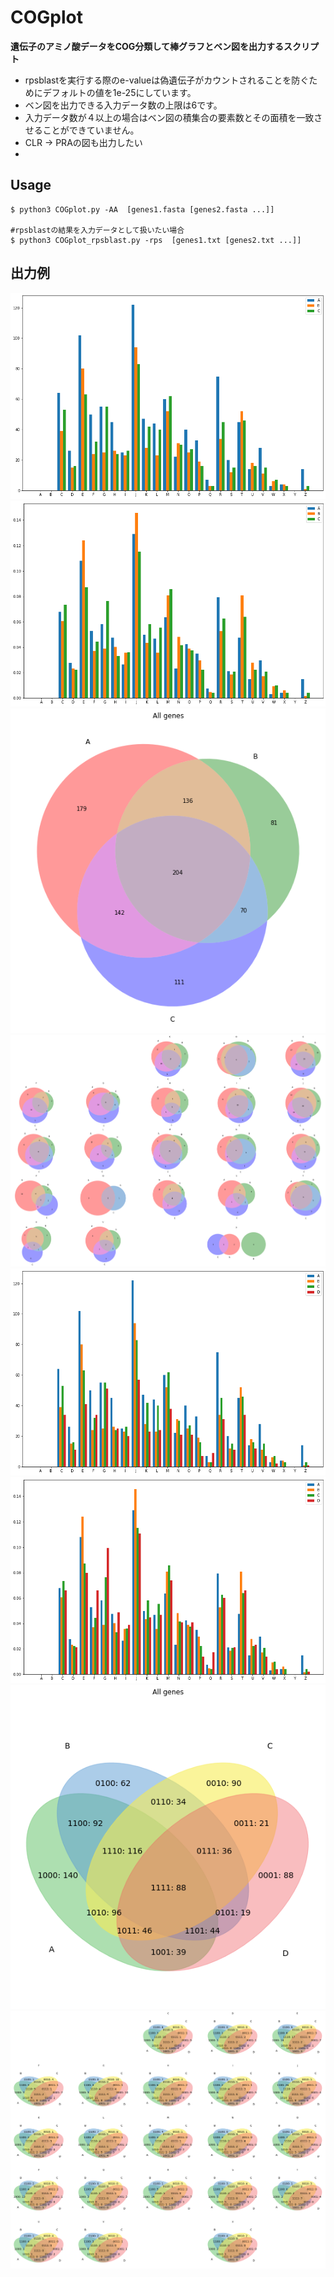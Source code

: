 # COGplot
**遺伝子のアミノ酸データをCOG分類して棒グラフとベン図を出力するスクリプト**
- rpsblastを実行する際のe-valueは偽遺伝子がカウントされることを防ぐためにデフォルトの値を1e-25にしています。
- ベン図を出力できる入力データ数の上限は6です。
- 入力データ数が４以上の場合はベン図の積集合の要素数とその面積を一致させることができていません。
- CLR -> PRAの図も出力したい
- 
## Usage
```
$ python3 COGplot.py -AA  [genes1.fasta [genes2.fasta ...]]

#rpsblastの結果を入力データとして扱いたい場合
$ python3 COGplot_rpsblast.py -rps  [genes1.txt [genes2.txt ...]]
```


## 出力例
![](./images/COG_count.png)
![](./images/COG_ratio.png)
![](./images/venn3Diagram.png)
![](./images/COGvenn3Diagrams.png)
![](./images/1.png)
![](./images/2.png)
![](./images/3.png)
![](./images/4.png)
